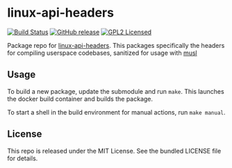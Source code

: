 linux-api-headers
==========

[![Build Status](https://img.shields.io/travis/com/amylum/linux-api-headers.svg)](https://travis-ci.com/amylum/linux-api-headers)
[![GitHub release](https://img.shields.io/github/release/amylum/linux-api-headers.svg)](https://github.com/amylum/linux-api-headers/releases)
[![GPL2 Licensed](http://img.shields.io/badge/license-GPL2-green.svg)](https://tldrlegal.com/license/gnu-general-public-license-v2)

Package repo for [linux-api-headers](https://kernel.org). This packages specifically the headers for compiling userspace codebases, sanitized for usage with [musl](http://www.musl-libc.org/)

## Usage

To build a new package, update the submodule and run `make`. This launches the docker build container and builds the package.

To start a shell in the build environment for manual actions, run `make manual`.

## License

This repo is released under the MIT License. See the bundled LICENSE file for details.

